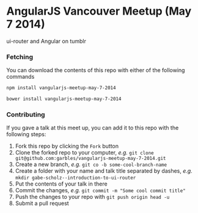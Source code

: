 # AngularJS Vancouver Meetup (May 7 2014)

ui-router and Angular on tumblr

### Fetching

You can download the contents of this repo with either of the following commands

```bash
npm install vangularjs-meetup-may-7-2014

bower install vangularjs-meetup-may-7-2014
```

### Contributing

If you gave a talk at this meet up, you can add it to this repo with the following steps:

1. Fork this repo by clicking the `Fork` button
2. Clone the forked repo to your computer, _e.g._ `git clone git@github.com:garbles/vangularjs-meetup-may-7-2014.git`
3. Create a new branch, _e.g._ `git co -b some-cool-branch-name`
4. Create a folder with your name and talk title separated by dashes, _e.g._ `mkdir gabe-scholz--introduction-to-ui-router`
5. Put the contents of your talk in there
6. Commit the changes, _e.g._ `git commit -m "Some cool commit title"`
7. Push the changes to your repo with `git push origin head -u`
8. Submit a pull request
